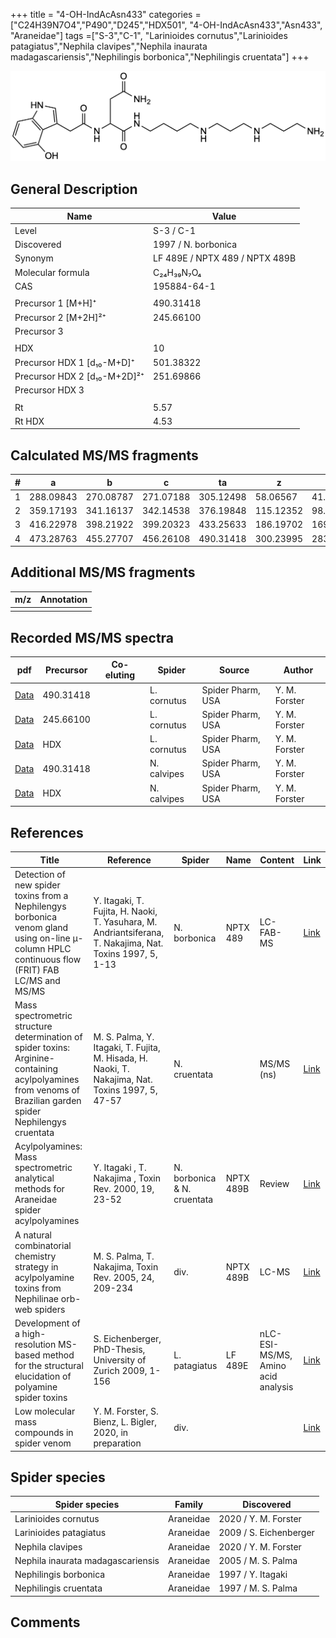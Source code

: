 +++
title = "4-OH-IndAcAsn433"
categories = ["C24H39N7O4","P490","D245","HDX501",
"4-OH-IndAcAsn433","Asn433",
"Araneidae"]
tags =["S-3","C-1",
"Larinioides cornutus","Larinioides patagiatus","Nephila clavipes","Nephila inaurata madagascariensis","Nephilingis borbonica","Nephilingis cruentata"]
+++

![](/img/4-OH-IndAcAsn433.png)

## General Description

| Name                         | Value                          |
|------------------------------|--------------------------------|
| Level                        | S-3 / C-1                             |
| Discovered                   | 1997 / N. borbonica            |
| Synonym                      | LF 489E / NPTX 489 / NPTX 489B |
| Molecular formula            | C₂₄H₃₉N₇O₄                     |
| CAS                          | 195884-64-1                    |
|                              |                                |
| Precursor 1 [M+H]⁺           | 490.31418                      |
| Precursor 2 [M+2H]²⁺         | 245.66100                      |
| Precursor 3                  |                                |
|                              |                                |
| HDX                          | 10                             |
| Precursor HDX 1 [d₁₀-M+D]⁺   | 501.38322                      |
| Precursor HDX 2 [d₁₀-M+2D]²⁺ | 251.69866                      |
| Precursor HDX 3              |                                |
|                              |                                |
| Rt                           | 5.57                               |
| Rt HDX                       | 4.53                               |

## Calculated MS/MS fragments

| # | a         | b         | c         | ta        | z         | y         | tz        |
|---|-----------|-----------|-----------|-----------|-----------|-----------|-----------|
| 1 | 288.09843 | 270.08787 | 271.07188 | 305.12498 | 58.06567  | 41.03912  | 75.09222  |
| 2 | 359.17193 | 341.16137 | 342.14538 | 376.19848 | 115.12352 | 98.09697  | 132.15007 |
| 3 | 416.22978 | 398.21922 | 399.20323 | 433.25633 | 186.19702 | 169.17047 | 203.22357 |
| 4 | 473.28763 | 455.27707 | 456.26108 | 490.31418 | 300.23995 | 283.21340 | 317.26650 |

## Additional MS/MS fragments

| m/z       | Annotation |
|-----------|------------|
|           |            |

## Recorded MS/MS spectra
| pdf | Precursor | Co-eluting | Spider | Source | Author |
|-----|-----------|------------|--------|--------|--------|
| [Data](/pdf/L-cornutus/490_4-OH-IndAcAsn433_Lc.pdf) | 490.31418 |           | L. cornutus | Spider Pharm, USA | Y. M. Forster |
| [Data](/pdf/L-cornutus/490_4-OH-IndAcAsn433_Lc_2.pdf) | 245.66100 |           | L. cornutus | Spider Pharm, USA | Y. M. Forster |
| [Data](/pdf/L-cornutus/490_4-OH-IndAcAsn433_Lc_HDX.pdf) | HDX |           | L. cornutus | Spider Pharm, USA | Y. M. Forster |
| [Data](/pdf/N-clavipes/490_4-OH-IndAcAsn433_Nc.pdf) | 490.31418 |           | N. calvipes| Spider Pharm, USA | Y. M. Forster |
| [Data](/pdf/N-clavipes/490_4-OH-IndAcAsn433_Nc_HDX.pdf) | HDX |           | N. calvipes| Spider Pharm, USA | Y. M. Forster |

## References

| Title                                                                                                                                                        | Reference                                                                                                 | Spider                      | Name      | Content                            | Link                                                                                                               |
|--------------------------------------------------------------------------------------------------------------------------------------------------------------|-----------------------------------------------------------------------------------------------------------|-----------------------------|-----------|------------------------------------|--------------------------------------------------------------------------------------------------------------------|
| Detection of new spider toxins from a Nephilengys borbonica venom gland using on-line µ-column HPLC continuous flow (FRIT) FAB LC/MS and MS/MS               | Y. Itagaki, T. Fujita, H. Naoki, T. Yasuhara, M. Andriantsiferana, T. Nakajima, Nat. Toxins 1997, 5, 1-13 | N. borbonica                | NPTX 489  | LC-FAB-MS                          | [Link](https://onlinelibrary.wiley.com/doi/abs/10.1002/%28SICI%29%281997%295%3A1%3C1%3A%3AAID-NT1%3E3.0.CO%3B2-8)  |
| Mass spectrometric structure determination of spider toxins: Arginine-containing acylpolyamines from venoms of Brazilian garden spider Nephilengys cruentata | M. S. Palma, Y. Itagaki, T. Fujita, M. Hisada, H. Naoki, T. Nakajima, Nat. Toxins 1997, 5, 47-57          | N. cruentata                |           | MS/MS (ns)                         | [Link](https://onlinelibrary.wiley.com/doi/abs/10.1002/%28SICI%29%281997%295%3A2%3C47%3A%3AAID-NT1%3E3.0.CO%3B2-X) |
| Acylpolyamines: Mass spectrometric analytical methods for Araneidae spider acylpolyamines                                                                    | Y. Itagaki , T. Nakajima , Toxin Rev. 2000, 19, 23-52                                                     | N. borbonica & N. cruentata | NPTX 489B | Review                             | [Link](https://www.tandfonline.com/doi/abs/10.1081/TXR-100100314)                                                  |
| A natural combinatorial chemistry strategy in acylpolyamine toxins from Nephilinae orb-web spiders                                                           | M. S. Palma, T. Nakajima, Toxin Rev. 2005, 24, 209-234                                                    | div.                        | NPTX 489B | LC-MS                              | [Link](https://www.tandfonline.com/doi/abs/10.1081/TXR-200057857)                                                  |
| Development of a high-resolution MS-based method for the structural elucidation of polyamine spider toxins                                                   | S. Eichenberger, PhD-Thesis, University of Zurich 2009, 1-156                                             | L. patagiatus               | LF 489E   | nLC-ESI-MS/MS, Amino acid analysis | [Link](https://www.zora.uzh.ch/id/eprint/12787/1/Eichenberger.pdf)                                                 |
| Low molecular mass compounds in spider venom      | Y. M. Forster, S. Bienz, L. Bigler, 2020, in preparation          | div.       |   |   | [Link](unknown) |

## Spider species

| Spider species                    | Family    | Discovered             |
|-----------------------------------|-----------|------------------------|
| Larinioides cornutus | Araneidae | 2020 / Y. M. Forster |
| Larinioides patagiatus            | Araneidae | 2009 / S. Eichenberger |
| Nephila clavipes | Araneidae | 2020 / Y. M. Forster |
| Nephila inaurata madagascariensis | Araneidae | 2005 / M. S. Palma     |
| Nephilingis borbonica             | Araneidae | 1997 / Y. Itagaki      |
| Nephilingis cruentata             | Araneidae | 1997 / M. S. Palma     |

## Comments